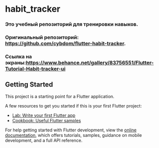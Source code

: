 # habit_tracker

### Это учебный репозиторий для тренировки навыков.
### Оригинальный репозиторий: https://github.com/cybdom/flutter-habit-tracker. 
### Ссылка на экраны:https://www.behance.net/gallery/83756551/Flutter-Tutorial-Habit-tracker-ui

## Getting Started

This project is a starting point for a Flutter application.

A few resources to get you started if this is your first Flutter project:

- [Lab: Write your first Flutter app](https://docs.flutter.dev/get-started/codelab)
- [Cookbook: Useful Flutter samples](https://docs.flutter.dev/cookbook)

For help getting started with Flutter development, view the
[online documentation](https://docs.flutter.dev/), which offers tutorials,
samples, guidance on mobile development, and a full API reference.
